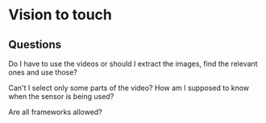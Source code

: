 # Vision to touch

## Questions

Do I have to use the videos or should I extract the images, find the relevant ones and use those?

Can't I select only some parts of the video? How am I supposed to know when the sensor is being used?

Are all frameworks allowed?
